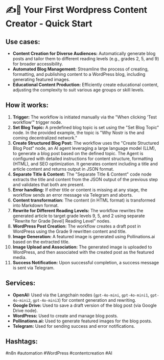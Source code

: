 # ✍️🌄 Your First Wordpress Content Creator - Quick Start

## Use cases:
- **Content Creation for Diverse Audiences:** Automatically generate blog posts and tailor them to different reading levels (e.g., grades 2, 5, and 9) for broader accessibility.
- **Automated Blog Management:** Streamline the process of creating, formatting, and publishing content to a WordPress blog, including generating featured images.
- **Educational Content Production:** Efficiently create educational content, adjusting the complexity to suit various age groups or skill levels.

## How it works:
1.  **Trigger:** The workflow is initiated manually via the "When clicking ‘Test workflow’" trigger node.
2.  **Set Blog Topic:** A predefined blog topic is set using the "Set Blog Topic" node. In the provided example, the topic is "Why Nostr is the and coming decentralized network."
3.  **Create Structured Blog Post:** The workflow uses the "Create Structured Blog Post" node, an AI agent leveraging a large language model (LLM), to generate a blog post based on the defined topic. The Agent is configured with detailed instructions for content structure, formatting (HTML), and SEO optimization. It generates content including a title and article content and returns output in JSON format.
4.  **Separate Title & Content:** The "Separate Title & Content" code node extracts the title and content from the JSON output of the previous step and validates that both are present.
5.  **Error handling:** If either title or content is missing at any stage, the workflow sends an error message via Telegram and aborts.
6.  **Content transformation:** The content (in HTML format) is transformed into Markdown format.
7.  **Rewrite for Different Reading Levels:** The workflow rewrites the generated article to target grade levels 9, 5, and 2 using separate "Rewrite for Grade [level] Reading Level" nodes.
8.  **WordPress Post Creation:** The workflow creates a draft post in WordPress using the Grade 9 rewritten content and title.
9.  **Image Generation:** A featured image is generated using Pollinations.ai based on the extracted title.
10. **Image Upload and Association:** The generated image is uploaded to WordPress, and then associated with the created post as the featured media.
11. **Success Notification:** Upon successful completion, a success message is sent via Telegram.

## Services:
-   **OpenAI:** Used via the Langchain nodes (`gpt-4o-mini`, `gpt-4o-mini1`, `gpt-4o-mini2`, `gpt-4o-mini3`) for content generation and rewriting.
-   **Google Drive:** Used to save a draft version of the blog post (via Google Drive node).
-   **WordPress:** Used to create and manage blog posts.
-   **Pollinations.ai:** Used to generate featured images for the blog posts.
-   **Telegram:** Used for sending success and error notifications.

## Hashtags:
#n8n #automation #WordPress #contentcreation #AI
